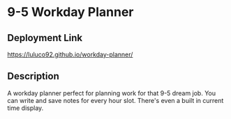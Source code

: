 # 9-5 Workday Planner
## Deployment Link
https://luluco92.github.io/workday-planner/
## Description
A workday planner perfect for planning work for that 9-5 dream job. You can write and save notes for every hour slot. There's even a built in current time display.
